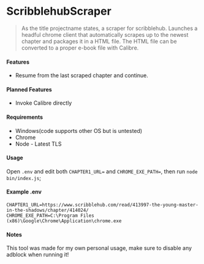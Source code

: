 # ScribblehubScraper

> As the title projectname states, a scraper for scribblehub.
> Launches a headful chrome client that automatically scrapes up to the newest chapter and packages it in a HTML file.
> The HTML file can be converted to a proper e-book file with Calibre.

#### Features

- Resume from the last scraped chapter and continue.

#### Planned Features

- Invoke Calibre directly

#### Requirements

- Windows(code supports other OS but is untested)
- Chrome
- Node - Latest TLS

#### Usage

Open `.env` and edit both `CHAPTER1_URL=` and `CHROME_EXE_PATH=`, then run `node bin/index.js`;

#### Example .env

```
CHAPTER1_URL=https://www.scribblehub.com/read/413997-the-young-master-in-the-shadows/chapter/414024/
CHROME_EXE_PATH=C:\Program Files (x86)\Google\Chrome\Application\chrome.exe
```

#### Notes

This tool was made for my own personal usage, make sure to disable any adblock when running it!